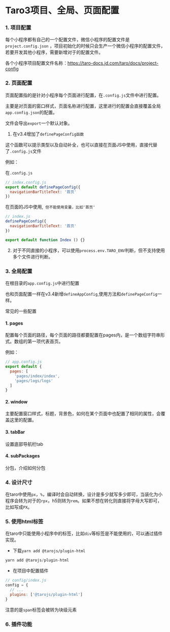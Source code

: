 # Taro3项目、全局、页面配置

### 1. 项目配置

每个小程序都有自己的一个配置文件，微信小程序的配置文件是`project.config.json` ，项目初始化的时候只会生产一个微信小程序的配置文件，若要开发其他小程序，需要新增对于的配置文件。



各个小程序项目配置文件名称：https://taro-docs.jd.com/taro/docs/project-config



### 2. 页面配置

页面配置指的是针对小程序每个页面进行配置，在`.config.js`文件中进行配置。

主要是对页面的窗口样式，页面名称进行配置，这里进行的配置会直接覆盖全局`app.config.json`的配置。

文件会导出`export`一个默认对象。

1. 在v3.4增加了`definePageConfig函数`

这个函数可以提示类型以及自动补全，也可以直接在页面JS中使用，直接代替了`.config.js`文件

例如：

在`.config.js`

```js
// index.config.js
export default definePageConfig({
  navigationBarTitleText: '首页'
})
```

在页面的JS中使用,` 但不能使用变量，比如'首页'`

```js
// index.js
definePageConfig({
  navigationBarTitleText: '首页'
})

export default function Index () {}
```

2. 对于不同直接的小程序，可以使用`process.env.TARO_ENV`判断，但不支持使用多个文件进行判断。



### 3. 全局配置

在根目录的`app.config.js`中进行配置

也和页面配置一样在v3.4新增`defineAppConfig`,使用方法和`definePageConfig`一样。

常见的一些配置

#### 1. pages

配置每个页面的路径，每个页面的路径都要配置在pages内，是一个数组字符串形式。数组的第一项代表首页。

例如：

```js
// app.config.js
export default {
  pages: [
    'pages/index/index',
    'pages/logs/logs'
  ]
}
```

#### 2. window

主要配置窗口样式，标题，背景色，如何在某个页面中也配置了相同的属性，会覆盖这里的配置。

#### 3. tabBar

设置底部导航栏tab

#### 4. subPackages

分包，介绍如何分包

### 4. 设计尺寸

在taro中使用`px`，`%`，编译时会自动转换，设计是多少就写多少即可，当装化为小程序会转为对于的`rpx`，h5则转为`rem`。如果不想在转化则直接将字母大写即可，比如写成`PX`。

### 5. 使用html标签

在taro中只能使用小程序中的标签，比如`div`等标签是不能使用的，可以通过插件实现。

- 下载`yarn add @tarojs/plugin-html`

```js
yarn add @tarojs/plugin-html
```

- 在项目中配置插件

```js
// config/index.js
config = {
  // ...
  plugins: ['@tarojs/plugin-html']
}
```

注意的是`span`标签会被转为块级元素

### 6. 插件功能

